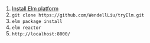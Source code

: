 1. [Install Elm platform](http://elm-lang.org/install)
1. `git clone https://github.com/WendellLiu/tryElm.git`
1. `elm package install`
1. `elm reactor`
1. `http://localhost:8000/`
